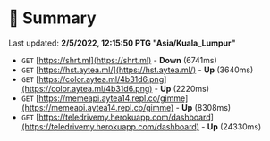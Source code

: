 # 📖 Summary
Last updated: **2/5/2022, 12:15:50 PTG "Asia/Kuala_Lumpur"**

- `GET` [https://shrt.ml](https://shrt.ml) - **Down** (6741ms)
- `GET` [https://hst.aytea.ml/](https://hst.aytea.ml/) - **Up** (3640ms)
- `GET` [https://color.aytea.ml/4b31d6.png](https://color.aytea.ml/4b31d6.png) - **Up** (2220ms)
- `GET` [https://memeapi.aytea14.repl.co/gimme](https://memeapi.aytea14.repl.co/gimme) - **Up** (8308ms)
- `GET` [https://teledrivemy.herokuapp.com/dashboard](https://teledrivemy.herokuapp.com/dashboard) - **Up** (24330ms)
